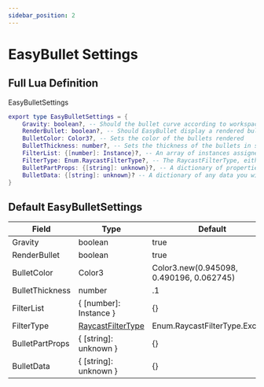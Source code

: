 ```yaml
---
sidebar_position: 2
---
```

# EasyBullet Settings

## Full Lua Definition
EasyBulletSettings
```lua
export type EasyBulletSettings = {
    Gravity: boolean?, -- Should the bullet curve according to workspace.Gravity
    RenderBullet: boolean?, -- Should EasyBullet display a rendered bullet on the client
    BulletColor: Color3?, -- Sets the color of the bullets rendered
    BulletThickness: number?, -- Sets the thickness of the bullets in studs
    FilterList: {[number]: Instance}?, -- An array of instances assigned to RayParams.FilterDescendantsInstances
    FilterType: Enum.RaycastFilterType?, -- The RaycastFilterType, either Include or Exclude
    BulletPartProps: {[string]: unknown}?, -- A dictionary of properties matching the properties of BasePart to override the bullet part rendering. Cannot include keys "CFrame", "Size", or "Color"
    BulletData: {[string]: unknown}? -- A dictionary of any data you wish to associate with this bullet. HitVelocity and BulletId are reserved keys for this table, and are set by EasyBullet before passing the BulletData table to the BulletHit, BulletHitHumanoid, and BulletUpdated events. Useful for variations such as displaying a different hit effect for a sniper, or altering the damage dependent on the gun type.
}
```

## Default EasyBulletSettings
| Field   | Type    | Default |
| ------- | ------- | ------- |
| Gravity | boolean | true    |
| RenderBullet | boolean | true |
| BulletColor | Color3 | Color3.new(0.945098, 0.490196, 0.062745) |
|  BulletThickness | number | .1 |
| FilterList | { [number]: Instance } | {} |
| FilterType | [RaycastFilterType](https://create.roblox.com/docs/reference/engine/enums/RaycastFilterType) | Enum.RaycastFilterType.Exclude |
| BulletPartProps | { [string]: unknown } | {} |
| BulletData | { [string]: unknown } | {} |